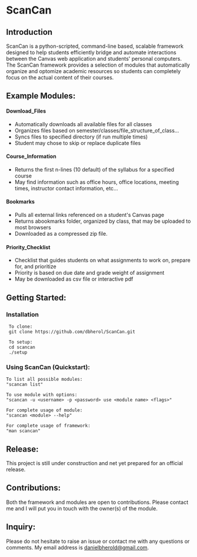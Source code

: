 # ScanCan

## Introduction
ScanCan is a python-scripted, command-line based, scalable framework designed to help students efficiently bridge and automate interactions between the Canvas web application and students' personal computers. The ScanCan framework provides a selection of modules that automatically organize and optomize academic resources so students can completely focus on the actual content of their courses.

## Example Modules:
#### Download_Files
* Automatically downloads all available files for all classes
* Organizes files based on semester/classes/file_structure_of_class... 
* Syncs files to specified directory (if run multiple times)
* Student may chose to skip or replace duplicate files

#### Course_Information
* Returns the first n-lines (10 default) of the syllabus for a specified course
* May find information such as office hours, office locations, meeting times, instructor contact information, etc... 

#### Bookmarks
* Pulls all external links referenced on a student's Canvas page
* Returns abookmarks folder, organized by class, that may be uploaded to most browsers
* Downloaded as a compressed zip file.

#### Priority_Checklist
* Checklist that guides students on what assignments to work on, prepare for, and prioritize
* Priority is based on due date and grade weight of assignment
* May be downloaded as csv file or interactive pdf

## Getting Started: 

### Installation
```
 To clone:
 git clone https://github.com/dbherol/ScanCan.git
 
 To setup:
 cd scancan
 ./setup 
 ```
  
### Using ScanCan (Quickstart):
 
 ```
To list all possible modules:
"scancan list" 

To use module with options: 
"scancan -u <username> -p <password> use <module name> <flags>" 

For complete usage of module:
"scancan <module> --help"

For complete usage of framework:
"man scancan"
 ```
## Release:
This project is still under construction and net yet prepared for an official release.

## Contributions:
Both the framework and modules are open to contributions. Please contact me and I will put you in touch with the owner(s) of the module.

## Inquiry:
Please do not hesitate to raise an issue or contact me with any questions or comments. My email address is danielbherold@gmail.com.

